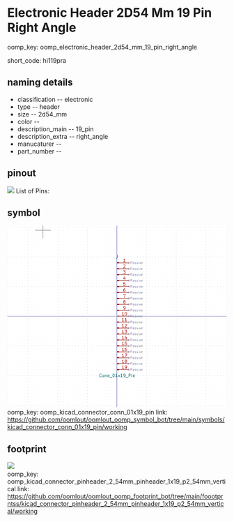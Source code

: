 # Electronic Header 2D54 Mm 19 Pin Right Angle
oomp_key: oomp_electronic_header_2d54_mm_19_pin_right_angle  

short_code: hi119pra
## naming details
* classification -- electronic
* type -- header
* size -- 2d54_mm
* color -- 
* description_main -- 19_pin
* description_extra -- right_angle
* manucaturer -- 
* part_number -- 
## pinout
![](working_pinout_600.png)
List of Pins:

## symbol

![](symbol/0/working/working_600.png)  
oomp_key: oomp_kicad_connector_conn_01x19_pin
link: https://github.com/oomlout/oomlout_oomp_symbol_bot/tree/main/symbols/kicad_connector_conn_01x19_pin/working


## footprint

![](footprint/0/working/working_600.png)  
oomp_key: oomp_kicad_connector_pinheader_2_54mm_pinheader_1x19_p2_54mm_vertical
link: https://github.com/oomlout/oomlout_oomp_footprint_bot/tree/main/foootprntss/kicad_connector_pinheader_2_54mm_pinheader_1x19_p2_54mm_vertical/working
